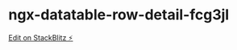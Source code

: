 # ngx-datatable-row-detail-fcg3jl

[Edit on StackBlitz ⚡️](https://stackblitz.com/edit/ngx-datatable-row-detail-fcg3jl)